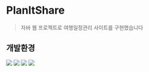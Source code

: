 # PlanItShare
> 자바 웹 프로젝트로 여행일정관리 사이트를 구현했습니다

## 개발환경

<img src="https://img.shields.io/badge/Eclipse IDE-525C86?style=for-the-badge&logo=Eclipse IDE&logoColor=white"> <img src="https://img.shields.io/badge/JAVA-004088?style=for-the-badge&logo=JAVA&logoColor=white"> <img src="https://img.shields.io/badge/Oracle-F29051?style=for-the-badge&logo=Oracle&logoColor=white"> <img src="https://img.shields.io/badge/SQL Developer-534B86?style=for-the-badge&logo=SQL Developer&logoColor=white"> 

